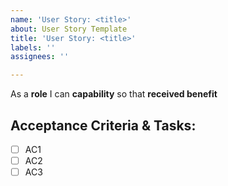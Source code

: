 ```yaml
---
name: 'User Story: <title>'
about: User Story Template
title: 'User Story: <title>'
labels: ''
assignees: ''

---
```


As a **role** I can **capability** so that **received benefit**

## Acceptance Criteria & Tasks:

- [ ] AC1
- [ ] AC2
- [ ] AC3
